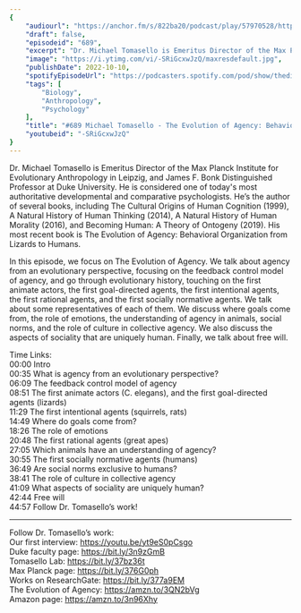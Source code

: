 ```yaml
---
{
	"audiourl": "https://anchor.fm/s/822ba20/podcast/play/57970528/https%3A%2F%2Fd3ctxlq1ktw2nl.cloudfront.net%2Fstaging%2F2022-8-22%2Fb7fca91a-b4ae-0fd2-0b1f-d5f8112eebc8.m4a",
	"draft": false,
	"episodeid": "689",
	"excerpt": "Dr. Michael Tomasello is Emeritus Director of the Max Planck Institute for Evolutionary Anthropology in Leipzig, and James F. Bonk Distinguished Professor at Duke University. He is considered one of today's most authoritative developmental and comparative psychologists. He’s the author of several books, including The Cultural Origins of Human Cognition (1999), A Natural History of Human Thinking (2014), A Natural History of Human Morality (2016), and Becoming Human: A Theory of Ontogeny (2019). His most recent book is The Evolution of Agency: Behavioral Organization from Lizards to Humans.",
	"image": "https://i.ytimg.com/vi/-SRiGcxwJzQ/maxresdefault.jpg",
	"publishDate": 2022-10-10,
	"spotifyEpisodeUrl": "https://podcasters.spotify.com/pod/show/thedissenter/episodes/689-Michael-Tomasello---The-Evolution-of-Agency-Behavioral-Organization-from-Lizards-to-Humans-e1o7kd0",
	"tags": [
		"Biology",
		"Anthropology",
		"Psychology"
	],
	"title": "#689 Michael Tomasello - The Evolution of Agency: Behavioral Organization from Lizards to Humans",
	"youtubeid": "-SRiGcxwJzQ"
}
---
```

Dr. Michael Tomasello is Emeritus Director of the Max Planck Institute for Evolutionary Anthropology in Leipzig, and James F. Bonk Distinguished Professor at Duke University. He is considered one of today's most authoritative developmental and comparative psychologists. He’s the author of several books, including The Cultural Origins of Human Cognition (1999), A Natural History of Human Thinking (2014), A Natural History of Human Morality (2016), and Becoming Human: A Theory of Ontogeny (2019). His most recent book is The Evolution of Agency: Behavioral Organization from Lizards to Humans.

In this episode, we focus on The Evolution of Agency. We talk about agency from an evolutionary perspective, focusing on the feedback control model of agency, and go through evolutionary history, touching on the first animate actors, the first goal-directed agents, the first intentional agents, the first rational agents, and the first socially normative agents. We talk about some representatives of each of them. We discuss where goals come from, the role of emotions, the understanding of agency in animals, social norms, and the role of culture in collective agency. We also discuss the aspects of sociality that are uniquely human. Finally, we talk about free will.

Time Links:  
<time>00:00</time> Intro  
<time>00:35</time> What is agency from an evolutionary perspective?  
<time>06:09</time> The feedback control model of agency    
<time>08:51</time> The first animate actors (C. elegans), and the first goal-directed agents (lizards)  
<time>11:29</time> The first intentional agents (squirrels, rats)  
<time>14:49</time> Where do goals come from?  
<time>18:26</time> The role of emotions  
<time>20:48</time> The first rational agents (great apes)  
<time>27:05</time> Which animals have an understanding of agency?  
<time>30:55</time> The first socially normative agents (humans)  
<time>36:49</time> Are social norms exclusive to humans?  
<time>38:41</time> The role of culture in collective agency  
<time>41:09</time> What aspects of sociality are uniquely human?  
<time>42:44</time> Free will  
<time>44:57</time> Follow Dr. Tomasello’s work!

---

Follow Dr. Tomasello’s work:  
Our first interview: https://youtu.be/yt9eS0pCsgo  
Duke faculty page: https://bit.ly/3n9zGmB  
Tomasello Lab: https://bit.ly/37bz36t  
Max Planck page: https://bit.ly/376G0ph  
Works on ResearchGate: https://bit.ly/377a9EM  
The Evolution of Agency: https://amzn.to/3QN2bVg  
Amazon page: https://amzn.to/3n96Xhy
